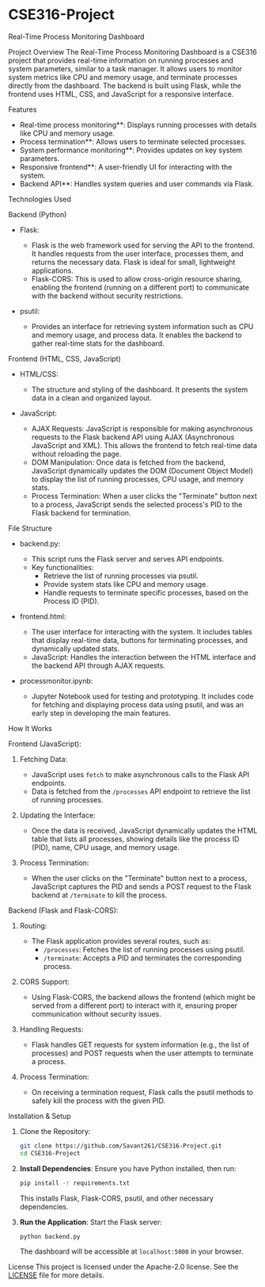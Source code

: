 # CSE316-Project
Real-Time Process Monitoring Dashboard

Project Overview
The Real-Time Process Monitoring Dashboard is a CSE316 project that provides real-time information on running processes and system parameters, similar to a task manager. It allows users to monitor system metrics like CPU and memory usage, and terminate processes directly from the dashboard. The backend is built using Flask, while the frontend uses HTML, CSS, and JavaScript for a responsive interface.

Features

- Real-time process monitoring**: Displays running processes with details like CPU and memory usage.
- Process termination**: Allows users to terminate selected processes.
- System performance monitoring**: Provides updates on key system parameters.
- Responsive frontend**: A user-friendly UI for interacting with the system.
- Backend API**: Handles system queries and user commands via Flask.

Technologies Used

Backend (Python)

- Flask:
  - Flask is the web framework used for serving the API to the frontend. It handles requests from the user interface, processes them, and returns the necessary data. Flask is ideal for small, lightweight applications.
  - Flask-CORS: This is used to allow cross-origin resource sharing, enabling the frontend (running on a different port) to communicate with the backend without security restrictions.
  
- psutil:
  - Provides an interface for retrieving system information such as CPU and memory usage, and process data. It enables the backend to gather real-time stats for the dashboard.
  
Frontend (HTML, CSS, JavaScript)

- HTML/CSS: 
  - The structure and styling of the dashboard. It presents the system data in a clean and organized layout.
  
- JavaScript:
  - AJAX Requests: JavaScript is responsible for making asynchronous requests to the Flask backend API using AJAX (Asynchronous JavaScript and XML). This allows the frontend to fetch real-time data without reloading the page.
  - DOM Manipulation: Once data is fetched from the backend, JavaScript dynamically updates the DOM (Document Object Model) to display the list of running processes, CPU usage, and memory stats.
  - Process Termination: When a user clicks the "Terminate" button next to a process, JavaScript sends the selected process's PID to the Flask backend for termination.

File Structure

- backend.py: 
  - This script runs the Flask server and serves API endpoints.
  - Key functionalities:
    - Retrieve the list of running processes via psutil.
    - Provide system stats like CPU and memory usage.
    - Handle requests to terminate specific processes, based on the Process ID (PID).
  
- frontend.html:
  - The user interface for interacting with the system. It includes tables that display real-time data, buttons for terminating processes, and dynamically updated stats.
  - JavaScript: Handles the interaction between the HTML interface and the backend API through AJAX requests.
  
- processmonitor.ipynb: 
  - Jupyter Notebook used for testing and prototyping. It includes code for fetching and displaying process data using psutil, and was an early step in developing the main features.

How It Works

Frontend (JavaScript):

1. Fetching Data:
   - JavaScript uses `fetch` to make asynchronous calls to the Flask API endpoints.
   - Data is fetched from the `/processes` API endpoint to retrieve the list of running processes.
   
2. Updating the Interface:
   - Once the data is received, JavaScript dynamically updates the HTML table that lists all processes, showing details like the process ID (PID), name, CPU usage, and memory usage.

3. Process Termination:
   - When the user clicks on the "Terminate" button next to a process, JavaScript captures the PID and sends a POST request to the Flask backend at `/terminate` to kill the process.

Backend (Flask and Flask-CORS):

1. Routing:
   - The Flask application provides several routes, such as:
     - `/processes`: Fetches the list of running processes using psutil.
     - `/terminate`: Accepts a PID and terminates the corresponding process.
  
2. CORS Support:
   - Using Flask-CORS, the backend allows the frontend (which might be served from a different port) to interact with it, ensuring proper communication without security issues.

3. Handling Requests:
   - Flask handles GET requests for system information (e.g., the list of processes) and POST requests when the user attempts to terminate a process.
  
4. Process Termination:
   - On receiving a termination request, Flask calls the psutil methods to safely kill the process with the given PID.

Installation & Setup

1. Clone the Repository:
   ```bash
   git clone https://github.com/Savant261/CSE316-Project.git
   cd CSE316-Project
   ```

2. **Install Dependencies**:
   Ensure you have Python installed, then run:
   ```bash
   pip install -r requirements.txt
   ```
   This installs Flask, Flask-CORS, psutil, and other necessary dependencies.

3. **Run the Application**:
   Start the Flask server:
   ```bash
   python backend.py
   ```
   The dashboard will be accessible at `localhost:5000` in your browser.


License
This project is licensed under the Apache-2.0 license. See the [LICENSE](LICENSE) file for more details.
